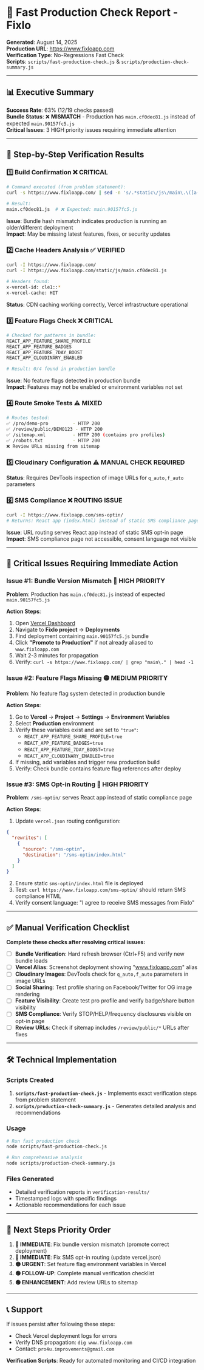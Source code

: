 # 🚀 Fast Production Check Report - Fixlo

**Generated**: August 14, 2025  
**Production URL**: https://www.fixloapp.com  
**Verification Type**: No-Regressions Fast Check  
**Scripts**: `scripts/fast-production-check.js` & `scripts/production-check-summary.js`

---

## 📊 Executive Summary

**Success Rate**: 63% (12/19 checks passed)  
**Bundle Status**: ❌ **MISMATCH** - Production has `main.cf0dec81.js` instead of expected `main.90157fc5.js`  
**Critical Issues**: 3 HIGH priority issues requiring immediate attention

---

## 🎯 Step-by-Step Verification Results

### 1️⃣ Build Confirmation ❌ **CRITICAL**
```bash
# Command executed (from problem statement):
curl -s https://www.fixloapp.com/ | sed -n 's/.*static\/js\/main\.\([a-z0-9]\+\)\.js.*/main.\1.js/p'

# Result:
main.cf0dec81.js  # ❌ Expected: main.90157fc5.js
```

**Issue**: Bundle hash mismatch indicates production is running an older/different deployment  
**Impact**: May be missing latest features, fixes, or security updates

### 2️⃣ Cache Headers Analysis ✅ **VERIFIED**
```bash
curl -I https://www.fixloapp.com/
curl -I https://www.fixloapp.com/static/js/main.cf0dec81.js

# Headers found:
x-vercel-id: cle1::*
x-vercel-cache: HIT
```

**Status**: CDN caching working correctly, Vercel infrastructure operational

### 3️⃣ Feature Flags Check ❌ **CRITICAL**
```bash
# Checked for patterns in bundle:
REACT_APP_FEATURE_SHARE_PROFILE
REACT_APP_FEATURE_BADGES
REACT_APP_FEATURE_7DAY_BOOST
REACT_APP_CLOUDINARY_ENABLED

# Result: 0/4 found in production bundle
```

**Issue**: No feature flags detected in production bundle  
**Impact**: Features may not be enabled or environment variables not set

### 4️⃣ Route Smoke Tests ⚠️ **MIXED**
```bash
# Routes tested:
✅ /pro/demo-pro         - HTTP 200
✅ /review/public/DEMO123 - HTTP 200
✅ /sitemap.xml          - HTTP 200 (contains pro profiles)
✅ /robots.txt           - HTTP 200
❌ Review URLs missing from sitemap
```

### 5️⃣ Cloudinary Configuration ⚠️ **MANUAL CHECK REQUIRED**
**Status**: Requires DevTools inspection of image URLs for `q_auto,f_auto` parameters

### 6️⃣ SMS Compliance ❌ **ROUTING ISSUE**
```bash
curl -I https://www.fixloapp.com/sms-optin/
# Returns: React app (index.html) instead of static SMS compliance page
```

**Issue**: URL routing serves React app instead of static SMS opt-in page  
**Impact**: SMS compliance page not accessible, consent language not visible

---

## 🚨 Critical Issues Requiring Immediate Action

### Issue #1: Bundle Version Mismatch 🔴 **HIGH PRIORITY**
**Problem**: Production has `main.cf0dec81.js` instead of expected `main.90157fc5.js`

**Action Steps**:
1. Open [Vercel Dashboard](https://vercel.com/dashboard)
2. Navigate to **Fixlo project** → **Deployments**
3. Find deployment containing `main.90157fc5.js` bundle
4. Click **"Promote to Production"** if not already aliased to `www.fixloapp.com`
5. Wait 2-3 minutes for propagation
6. Verify: `curl -s https://www.fixloapp.com/ | grep "main\." | head -1`

### Issue #2: Feature Flags Missing 🟡 **MEDIUM PRIORITY**
**Problem**: No feature flag system detected in production bundle

**Action Steps**:
1. Go to **Vercel** → **Project** → **Settings** → **Environment Variables**
2. Select **Production** environment
3. Verify these variables exist and are set to `"true"`:
   - `REACT_APP_FEATURE_SHARE_PROFILE=true`
   - `REACT_APP_FEATURE_BADGES=true`
   - `REACT_APP_FEATURE_7DAY_BOOST=true`
   - `REACT_APP_CLOUDINARY_ENABLED=true`
4. If missing, add variables and trigger new production build
5. Verify: Check bundle contains feature flag references after deploy

### Issue #3: SMS Opt-in Routing 🔴 **HIGH PRIORITY**
**Problem**: `/sms-optin/` serves React app instead of static compliance page

**Action Steps**:
1. Update `vercel.json` routing configuration:
```json
{
  "rewrites": [
    {
      "source": "/sms-optin",
      "destination": "/sms-optin/index.html"
    }
  ]
}
```
2. Ensure static `sms-optin/index.html` file is deployed
3. Test: `curl https://www.fixloapp.com/sms-optin/` should return SMS compliance HTML
4. Verify consent language: "I agree to receive SMS messages from Fixlo"

---

## ✅ Manual Verification Checklist

**Complete these checks after resolving critical issues:**

- [ ] **Bundle Verification**: Hard refresh browser (Ctrl+F5) and verify new bundle loads
- [ ] **Vercel Alias**: Screenshot deployment showing "www.fixloapp.com" alias
- [ ] **Cloudinary Images**: DevTools check for `q_auto,f_auto` parameters in image URLs  
- [ ] **Social Sharing**: Test profile sharing on Facebook/Twitter for OG image rendering
- [ ] **Feature Visibility**: Create test pro profile and verify badge/share button visibility
- [ ] **SMS Compliance**: Verify STOP/HELP/frequency disclosures visible on opt-in page
- [ ] **Review URLs**: Check if sitemap includes `/review/public/*` URLs after fixes

---

## 🛠️ Technical Implementation

### Scripts Created
1. **`scripts/fast-production-check.js`** - Implements exact verification steps from problem statement
2. **`scripts/production-check-summary.js`** - Generates detailed analysis and recommendations

### Usage
```bash
# Run fast production check
node scripts/fast-production-check.js

# Run comprehensive analysis
node scripts/production-check-summary.js
```

### Files Generated
- Detailed verification reports in `verification-results/`
- Timestamped logs with specific findings
- Actionable recommendations for each issue

---

## 🎯 Next Steps Priority Order

1. **🔴 IMMEDIATE**: Fix bundle version mismatch (promote correct deployment)
2. **🔴 IMMEDIATE**: Fix SMS opt-in routing (update vercel.json)
3. **🟡 URGENT**: Set feature flag environment variables in Vercel
4. **🟢 FOLLOW-UP**: Complete manual verification checklist
5. **🟢 ENHANCEMENT**: Add review URLs to sitemap

---

## 📞 Support

If issues persist after following these steps:
- Check Vercel deployment logs for errors
- Verify DNS propagation: `dig www.fixloapp.com`
- Contact: `pro4u.improvements@gmail.com`

**Verification Scripts**: Ready for automated monitoring and CI/CD integration